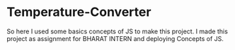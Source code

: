 # Temperature-Converter
So here I used some basics concepts of JS to make this project. I made this project as assignment for BHARAT INTERN and deploying Concepts of JS.
